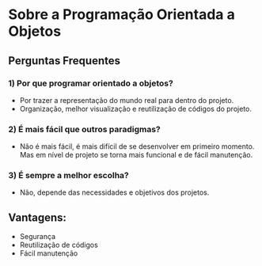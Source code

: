 # Sobre a Programação Orientada a Objetos

## Perguntas Frequentes

### 1) Por que programar orientado a objetos?

- Por trazer a representação do mundo real para dentro do projeto.
- Organização, melhor visualização e reutilização de códigos do projeto.

### 2) É mais fácil que outros paradigmas?

- Não é mais fácil, é mais difícil de se desenvolver em primeiro momento. Mas em nível de projeto se torna mais funcional e de fácil manutenção.

### 3) É sempre a melhor escolha?

- Não, depende das necessidades e objetivos dos projetos.

## Vantagens:

- Segurança
- Reutilização de códigos
- Fácil manutenção
